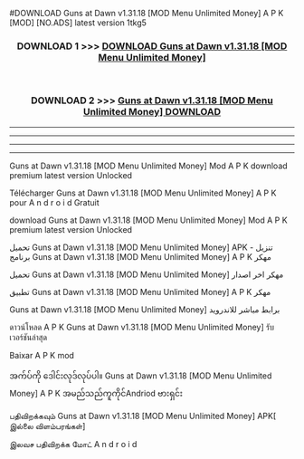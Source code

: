 #DOWNLOAD Guns at Dawn  v1.31.18 [MOD Menu Unlimited Money] A P K [MOD] [NO.ADS] latest version 1tkg5



<div align="center">

<h3>DOWNLOAD 1 >>> <a href="https://teeasianyam.web.app?sq=Guns at Dawn  v1.31.18 [MOD Menu Unlimited Money]">DOWNLOAD Guns at Dawn  v1.31.18 [MOD Menu Unlimited Money] </a></h3><br>

<h3>DOWNLOAD 2 >>> <a href="https://teeasianyam.web.app?sq=Guns at Dawn  v1.31.18 [MOD Menu Unlimited Money] ">Guns at Dawn  v1.31.18 [MOD Menu Unlimited Money]  DOWNLOAD </a></h3>

</div>


----------------------------------------------------------

----------------------------------------------------------

----------------------------------------------------------

----------------------------------------------------------


Guns at Dawn  v1.31.18 [MOD Menu Unlimited Money]  Mod A P K download premium latest version Unlocked

Télécharger Guns at Dawn  v1.31.18 [MOD Menu Unlimited Money]  A P K pour A n d r o i d Gratuit

download Guns at Dawn  v1.31.18 [MOD Menu Unlimited Money]  Mod A P K premium latest version Unlocked

تحميل Guns at Dawn  v1.31.18 [MOD Menu Unlimited Money]  APK - تنزيل برنامج Guns at Dawn  v1.31.18 [MOD Menu Unlimited Money]  A P K مهكر

تحميل Guns at Dawn  v1.31.18 [MOD Menu Unlimited Money]  مهكر اخر اصدار

تطبيق Guns at Dawn  v1.31.18 [MOD Menu Unlimited Money]  A P K مهكر

Guns at Dawn  v1.31.18 [MOD Menu Unlimited Money]  برابط مباشر للاندرويد

ดาวน์โหลด A P K Guns at Dawn  v1.31.18 [MOD Menu Unlimited Money]  รับเวอร์ชันล่าสุด

Baixar A P K mod

အက်ပ်ကို ဒေါင်းလုဒ်လုပ်ပါ။ Guns at Dawn  v1.31.18 [MOD Menu Unlimited Money]  A P K အမည်သည်ကူကိုင်Andriod ဗားရှင်း

பதிவிறக்கவும் Guns at Dawn  v1.31.18 [MOD Menu Unlimited Money]  APK[ இல்லை விளம்பரங்கள்] 
 
இலவச பதிவிறக்க மோட் A n d r o i d



